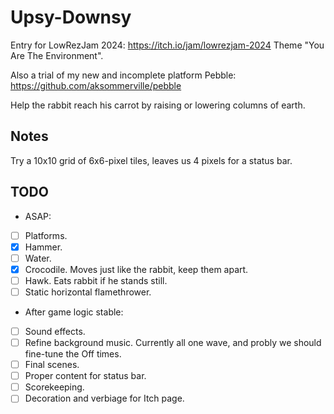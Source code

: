 # Upsy-Downsy

Entry for LowRezJam 2024: https://itch.io/jam/lowrezjam-2024
Theme "You Are The Environment".

Also a trial of my new and incomplete platform Pebble: https://github.com/aksommerville/pebble

Help the rabbit reach his carrot by raising or lowering columns of earth.

## Notes

Try a 10x10 grid of 6x6-pixel tiles, leaves us 4 pixels for a status bar.

## TODO

- ASAP:
- [ ] Platforms.
- [x] Hammer.
- [ ] Water.
- [x] Crocodile. Moves just like the rabbit, keep them apart.
- [ ] Hawk. Eats rabbit if he stands still.
- [ ] Static horizontal flamethrower.
- After game logic stable:
- [ ] Sound effects.
- [ ] Refine background music. Currently all one wave, and probly we should fine-tune the Off times.
- [ ] Final scenes.
- [ ] Proper content for status bar.
- [ ] Scorekeeping.
- [ ] Decoration and verbiage for Itch page.
